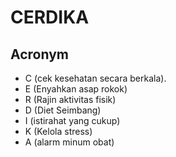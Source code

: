 # CERDIKA

## Acronym

* C (cek kesehatan secara berkala).
* E (Enyahkan asap rokok)
* R (Rajin aktivitas fisik)
* D (Diet Seimbang)
* I (istirahat yang cukup)
* K (Kelola stress)
* A (alarm minum obat)

